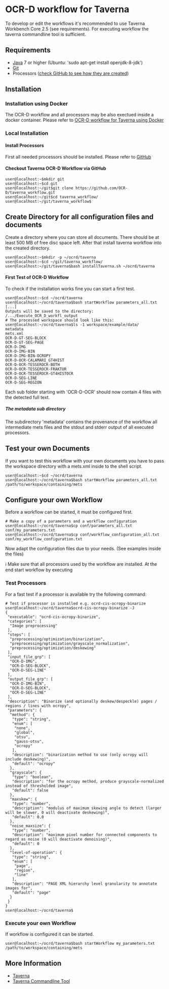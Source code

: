 # OCR-D workflow for Taverna

To develop or edit the workflows it's recommended to use Taverna Workbench Core 2.5 (see 
requirements). For executing workflow the taverna commandline tool is sufficient.

## Requirements

- [Java](https://java.com/download) 7 or higher (Ubuntu: 'sudo apt-get install openjdk-8-jdk')
- [Git](https://git-scm.com/downloads)
- Processors ([check GitHub to see how they are created](https://github.com/OCR-D/ocrd_all))


## Installation 
### Installation using Docker
The OCR-D workflow and all processors may be also exectued inside a docker container.
Please refer to [OCR-D workflow for Taverna using Docker](installDocker/installation.md)

### Local Installation
#### Install Processors
First all needed processors should be installed.
Please refer to [GitHub](https://github.com/OCR-D/ocrd_all) 

#### Checkout Taverna OCR-D Workflow via GitHub
```bash=bash
user@localhost:~$mkdir git
user@localhost:~$cd git
user@localhost:~/git$git clone https://github.com/OCR-D/taverna_workflow.git
user@localhost:~/git$cd taverna_workflow/
user@localhost:~/git/taverna_workflow$
```

## Create Directory for all configuration files and documents 
Create a directory where you can store all documents. There should be at least 
500 MB of free disc space left. 
After that install taverna workflow into the created directory.
```bash=bash
user@localhost:~$mkdir -p ~/ocrd/taverna
user@localhost:~$cd ~/git/taverna_workflow/
user@localhost:~/git/taverna$bash installTaverna.sh ~/ocrd/taverna
```
#### First Test of OCR-D Workflow
To check if the installation works fine you can start a first test.
```bash=bash
user@localhost:~$cd ~/ocrd/taverna
user@localhost:~/ocrd/taverna$bash startWorkflow parameters_all.txt
[...]
Outputs will be saved to the directory: /.../Execute_OCR_D_workfl_output
# The processed workspace should look like this:
user@localhost:~/ocrd/taverna$ls -1 workspace/example/data/
metadata
mets.xml
OCR-D-GT-SEG-BLOCK
OCR-D-GT-SEG-PAGE
OCR-D-IMG
OCR-D-IMG-BIN
OCR-D-IMG-BIN-OCROPY
OCR-D-OCR-CALAMARI_GT4HIST
OCR-D-OCR-TESSEROCR-BOTH
OCR-D-OCR-TESSEROCR-FRAKTUR
OCR-D-OCR-TESSEROCR-GT4HISTOCR
OCR-D-SEG-LINE
OCR-D-SEG-REGION
```
Each sub folder starting with 'OCR-D-OCR' should now
contain 4 files with the detected full text.
##### The metadata sub directory
The subdirectory 'metadata' contains the provenance of the workflow all
intermediate mets files and the stdout and stderr output of all executed processors.

## Test your own Documents
If you want to test this workflow with your own documents you have
to pass the workspace directory with a mets.xml inside to the shell script.
```bash=bash
user@localhost:~$cd ~/ocrd/taverna
user@localhost:~/ocrd/taverna$bash startWorkflow parameters_all.txt /path/to/workspace/containing/mets
```

## Configure your own Workflow
Before a workflow can be started, it must be configured first.
```bash=bash
# Make a copy of a parameters and a workflow configuration
user@localhost:~/ocrd/taverna$cp conf/parameters_all.txt conf/my_parameters.txt
user@localhost:~/ocrd/taverna$cp conf/workflow_configuration_all.txt conf/my_workflow_configuration.txt
```
Now adapt the configuration files due to your needs.
(See examples inside the files)

:information_source: Make sure that all processors used by the workflow are installed.
At the end start workflow by executing 

### Test Processors
For a fast test if a processor is available try the following command:
```bash=bash
# Test if processor is installed e.g. ocrd-cis-ocropy-binarize
user@localhost:~/ocrd/taverna$ocrd-cis-ocropy-binarize -J
{
 "executable": "ocrd-cis-ocropy-binarize",
 "categories": [
  "Image preprocessing"
 ],
 "steps": [
  "preprocessing/optimization/binarization",
  "preprocessing/optimization/grayscale_normalization",
  "preprocessing/optimization/deskewing"
 ],
 "input_file_grp": [
  "OCR-D-IMG",
  "OCR-D-SEG-BLOCK",
  "OCR-D-SEG-LINE"
 ],
 "output_file_grp": [
  "OCR-D-IMG-BIN",
  "OCR-D-SEG-BLOCK",
  "OCR-D-SEG-LINE"
 ],
 "description": "Binarize (and optionally deskew/despeckle) pages / regions / lines with ocropy",
 "parameters": {
  "method": {
   "type": "string",
   "enum": [
    "none",
    "global",
    "otsu",
    "gauss-otsu",
    "ocropy"
   ],
   "description": "binarization method to use (only ocropy will include deskewing)",
   "default": "ocropy"
  },
  "grayscale": {
   "type": "boolean",
   "description": "for the ocropy method, produce grayscale-normalized instead of thresholded image",
   "default": false
  },
  "maxskew": {
   "type": "number",
   "description": "modulus of maximum skewing angle to detect (larger will be slower, 0 will deactivate deskewing)",
   "default": 0.0
  },
  "noise_maxsize": {
   "type": "number",
   "description": "maximum pixel number for connected components to regard as noise (0 will deactivate denoising)",
   "default": 0
  },
  "level-of-operation": {
   "type": "string",
   "enum": [
    "page",
    "region",
    "line"
   ],
   "description": "PAGE XML hierarchy level granularity to annotate images for",
   "default": "page"
  }
 }
}
user@localhost:~/ocrd/taverna$
```

### Execute your own Workflow
If workflow is configured it can be started.
```bash=bash
user@localhost:~/ocrd/taverna$bash startWorkflow my_parameters.txt /path/to/workspace/containing/mets
```

## More Information

* [Taverna](https://taverna.incubator.apache.org/)
* [Taverna Commandline Tool](http://www.taverna.org.uk/download/command-line-tool/)



